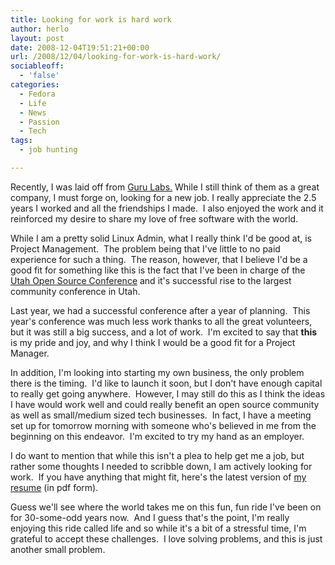 ```yaml
---
title: Looking for work is hard work
author: herlo
layout: post
date: 2008-12-04T19:51:21+00:00
url: /2008/12/04/looking-for-work-is-hard-work/
sociableoff:
  - 'false'
categories:
  - Fedora
  - Life
  - News
  - Passion
  - Tech
tags:
  - job hunting

---
```

Recently, I was laid off from [Guru Labs.][1] While I still think of them as a great company, I must forge on, looking for a new job. I really appreciate the 2.5 years I worked and all the friendships I made.  I also enjoyed the work and it reinforced my desire to share my love of free software with the world.

While I am a pretty solid Linux Admin, what I really think I'd be good at, is Project Management.  The problem being that I've little to no paid experience for such a thing.  The reason, however, that I believe I'd be a good fit for something like this is the fact that I've been in charge of the [Utah Open Source Conference][2] and it's successful rise to the largest community conference in Utah.

Last year, we had a successful conference after a year of planning.  This year's conference was much less work thanks to all the great volunteers, but it was still a big success, and a lot of work.  I'm excited to say that **this** is my pride and joy, and why I think I would be a good fit for a Project Manager.

In addition, I'm looking into starting my own business, the only problem there is the timing.  I'd like to launch it soon, but I don't have enough capital to really get going anywhere.  However, I may still do this as I think the ideas I have would work well and could really benefit an open source community as well as small/medium sized tech businesses.  In fact, I have a meeting set up for tomorrow morning with someone who's believed in me from the beginning on this endeavor.  I'm excited to try my hand as an employer.

I do want to mention that while this isn't a plea to help get me a job, but rather some thoughts I needed to scribble down, I am actively looking for work.  If you have anything that might fit, here's the latest version of [my resume][3] (in pdf form).

Guess we'll see where the world takes me on this fun, fun ride I've been on for 30-some-odd years now.  And I guess that's the point, I'm really enjoying this ride called life and so while it's a bit of a stressful time, I'm grateful to accept these challenges.  I love solving problems, and this is just another small problem.

 [1]: http://www.gurulabs.com/training/
 [2]: http://utosc.com
 [3]: http://herlo.org/misc/clint_savage_resume.pdf